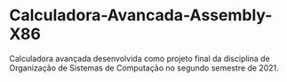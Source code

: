 # Calculadora-Avancada-Assembly-X86
Calculadora avançada desenvolvida como projeto final da disciplina de Organização de Sistemas de Computação no segundo semestre de 2021.
